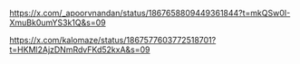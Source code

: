https://x.com/_apoorvnandan/status/1867658809449361844?t=mkQSw0I-XmuBk0umYS3k1Q&s=09

https://x.com/kalomaze/status/1867577603772518701?t=HKMl2AjzDNmRdvFKd52kxA&s=09